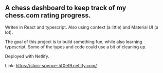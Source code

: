 ## A chess dashboard to keep track of my chess.com rating progress.

Writen in React and typescript. Also using context (a little) and Material UI (a lot).

The goal of this project is to build something fun, while also learning typescript. Some of the types and code could use a bit of cleaning up.

Deployed with Netlify.

Link: https://stoic-spence-5f0ef9.netlify.com/
